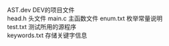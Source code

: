AST.dev   DEV的项目文件  
head.h    头文件 
main.c    主函数文件 
enum.txt  枚举常量说明  
test.txt  测试所用的源程序  
keywords.txt  存储关键字信息 
